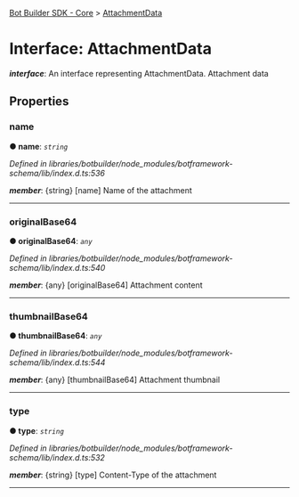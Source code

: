 [Bot Builder SDK - Core](../README.md) > [AttachmentData](../interfaces/botbuilder.attachmentdata.md)



# Interface: AttachmentData

*__interface__*: An interface representing AttachmentData. Attachment data



## Properties
<a id="name"></a>

###  name

**●  name**:  *`string`* 

*Defined in libraries/botbuilder/node_modules/botframework-schema/lib/index.d.ts:536*


*__member__*: {string} [name] Name of the attachment





___

<a id="originalbase64"></a>

###  originalBase64

**●  originalBase64**:  *`any`* 

*Defined in libraries/botbuilder/node_modules/botframework-schema/lib/index.d.ts:540*


*__member__*: {any} [originalBase64] Attachment content





___

<a id="thumbnailbase64"></a>

###  thumbnailBase64

**●  thumbnailBase64**:  *`any`* 

*Defined in libraries/botbuilder/node_modules/botframework-schema/lib/index.d.ts:544*


*__member__*: {any} [thumbnailBase64] Attachment thumbnail





___

<a id="type"></a>

###  type

**●  type**:  *`string`* 

*Defined in libraries/botbuilder/node_modules/botframework-schema/lib/index.d.ts:532*


*__member__*: {string} [type] Content-Type of the attachment





___


